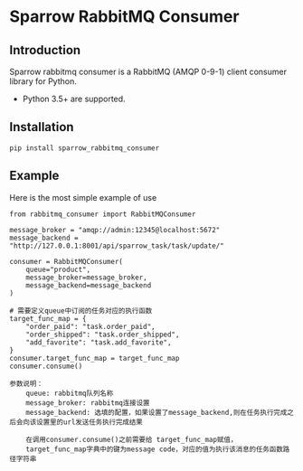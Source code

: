 # Sparrow RabbitMQ Consumer


## Introduction
Sparrow rabbitmq consumer is a RabbitMQ (AMQP 0-9-1) client consumer library for Python.


* Python 3.5+ are supported.

## Installation

```
pip install sparrow_rabbitmq_consumer
```

## Example

Here is the most simple example of use

```
from rabbitmq_consumer import RabbitMQConsumer

message_broker = "amqp://admin:12345@localhost:5672"
message_backend = "http://127.0.0.1:8001/api/sparrow_task/task/update/"

consumer = RabbitMQConsumer(
    queue="product", 
    message_broker=message_broker,
    message_backend=message_backend
)

# 需要定义queue中订阅的任务对应的执行函数
target_func_map = {
    "order_paid": "task.order_paid",
    "order_shipped": "task.order_shipped",
    "add_favorite": "task.add_favorite",
}
consumer.target_func_map = target_func_map
consumer.consume()

参数说明：
    queue: rabbitmq队列名称
    message_broker: rabbitmq连接设置
    message_backend: 选填的配置，如果设置了message_backend,则在任务执行完成之后会向该设置里的url发送任务执行完成结果

    在调用consumer.consume()之前需要给 target_func_map赋值，
    target_func_map字典中的键为message code，对应的值为执行该消息的任务函数路径字符串

```


